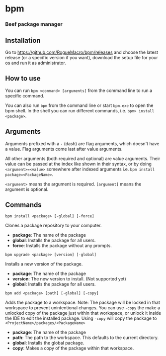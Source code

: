 # bpm

### Beef package manager

## Installation

Go to https://github.com/RogueMacro/bpm/releases and choose the latest release (or a specific version if you want), download the setup file for your os and run it as administrator.

## How to use

You can run `bpm <command> [arguments]` from the command line to run a specific command.

You can also run `bpm` from the command line or start `bpm.exe` to open the bpm shell.
In the shell you can run different commands, i.e. `bpm> install <package>`.

## Arguments

Arguments prefixed with a `-` (dash) are flag arguments, which doesn't have a value. Flag arguments come last after value arguments.<br>

All other arguments (both required and optional) are value arguments. Their value can be passed at the index like shown in their syntax, or by doing `<argument>=<value>` somewhere after indexed arguments i.e. `bpm install package=<PackageName>`.

`<argument>` means the argument is required.
`[argument]` means the argument is optional.

## Commands

`bpm install <package> [-global] [-force]`

Clones a package repository to your computer.

- **package**: The name of the package
- **global**: Installs the package for all users.
- **force**: Installs the package without any prompts.

`bpm upgrade <package> [version] [-global]`

Installs a new version of the package.

- **package**: The name of the package
- **version**: The new version to install. (Not supported yet)
- **global**: Installs the package for all users.

`bpm add <package> [path] [-global] [-copy]`

Adds the package to a workspace. 
Note: The package will be locked in that workspace to prevent unintentional changes. You can use `-copy` the make a unlocked copy of the package just within that workspace, or unlock it inside the IDE to edit the installed package.
Using `-copy` will copy the package to `<ProjectName>/packages/<PackageName>`

- **package**: The name of the package
- **path**: The path to the workspace. This defaults to the current directory.
- **global**: Installs the global package.
- **copy**: Makes a copy of the package within that workspace.
